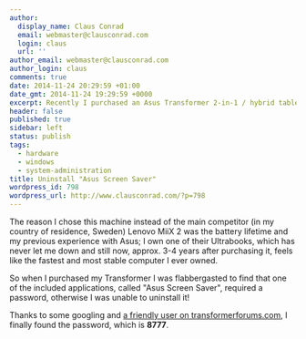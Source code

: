 ```yaml
---
author:
  display_name: Claus Conrad
  email: webmaster@clausconrad.com
  login: claus
  url: ''
author_email: webmaster@clausconrad.com
author_login: claus
comments: true
date: 2014-11-24 20:29:59 +01:00
date_gmt: 2014-11-24 19:29:59 +0000
excerpt: Recently I purchased an Asus Transformer 2-in-1 / hybrid tablet/notebook, which came with "Asus Screen Saver". Here is how to uninstall it.
header: false
published: true
sidebar: left
status: publish
tags:
  - hardware
  - windows
  - system-administration
title: Uninstall "Asus Screen Saver"
wordpress_id: 798
wordpress_url: http://www.clausconrad.com/?p=798
---
```

The reason I chose this machine instead of the main competitor (in my country of residence, Sweden) Lenovo MiiX 2 was the battery lifetime and my previous experience with Asus; I own one of their Ultrabooks, which has never let me down and still now, approx. 3-4 years after purchasing it, feels like the fastest and most stable computer I ever owned.

So when I purchased my Transformer I was flabbergasted to find that one of the included applications, called "Asus Screen Saver", required a password, otherwise I was unable to uninstall it!

Thanks to some googling and [a friendly user on transformerforums.com](http://www.transformerforums.com/forum/asus-transformer-book-t100-general-discussions/45023-asus-screen-saver-password.html#post332536), I finally found the password, which is **8777**.
